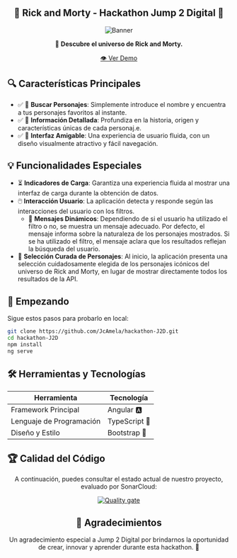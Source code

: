 <div align="center">

## 🌌 Rick and Morty - Hackathon Jump 2 Digital 🚀

![Banner](./src/assets/rickAndMorty.avif)

🌠 **Descubre el universo de Rick and Morty.**

[👁️ Ver Demo](https://jcamela.github.io/hackathon-J2D/)

</div>

## 🔍 Características Principales

- ✅ 📜 **Buscar Personajes**: Simplemente introduce el nombre y encuentra a tus personajes favoritos al instante.
- ✅ 📘 **Información Detallada**: Profundiza en la historia, origen y características únicas de cada personaj.e.
- ✅ 🎨 **Interfaz Amigable**: Una experiencia de usuario fluida, con un diseño visualmente atractivo y fácil navegación.

## 💡 Funcionalidades Especiales

- ⏳ **Indicadores de Carga**: Garantiza una experiencia fluida al mostrar una interfaz de carga durante la obtención de datos.
- 🖱️ **Interacción Usuario**: La aplicación detecta y responde según las interacciones del usuario con los filtros.
    - 📝 **Mensajes Dinámicos**: Dependiendo de si el usuario ha utilizado el filtro o no, se muestra un mensaje adecuado. Por defecto, el mensaje informa sobre la naturaleza de los personajes mostrados. Si se ha utilizado el filtro, el mensaje aclara que los resultados reflejan la búsqueda del usuario.
- 🌌 **Selección Curada de Personajes**: Al inicio, la aplicación presenta una selección cuidadosamente elegida de los personajes icónicos del universo de Rick and Morty, en lugar de mostrar directamente todos los resultados de la API.

## 🚀 Empezando

Sigue estos pasos para probarlo en local:

```bash
git clone https://github.com/JcAmela/hackathon-J2D.git
cd hackathon-J2D
npm install
ng serve
```
## 🛠 Herramientas y Tecnologías

| Herramienta                | Tecnología                   | 
|----------------------------|------------------------------| 
| Framework Principal        | Angular 🅰️                  | 
| Lenguaje de Programación   | TypeScript 📘                | 
| Diseño y Estilo            | Bootstrap 🎨                 |

## 🏆 Calidad del Código

<div align="center">
  
A continuación, puedes consultar el estado actual de nuestro proyecto, evaluado por SonarCloud:

[![Quality gate](https://sonarcloud.io/api/project_badges/quality_gate?project=JcAmela_hackathon-J2D)](https://sonarcloud.io/summary/new_code?id=JcAmela_hackathon-J2D)

## 🌟 Agradecimientos

Un agradecimiento especial a Jump 2 Digital por brindarnos la oportunidad de crear, innovar y aprender durante esta hackathon. 🚀

</div>

